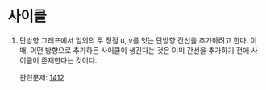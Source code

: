 # 사이클

1. 단방향 그래프에서 임의의 두 정점 u, v를 잇는 단방향 간선을 추가하려고 한다. 이 때, 어떤 방향으로 추가하든 사이클이 생긴다는 것은 이미 간선을 추가하기 전에 사이클이 존재한다는 것이다.<p>
관련문제: [1412](https://www.acmicpc.net/problem/1412) <p>




